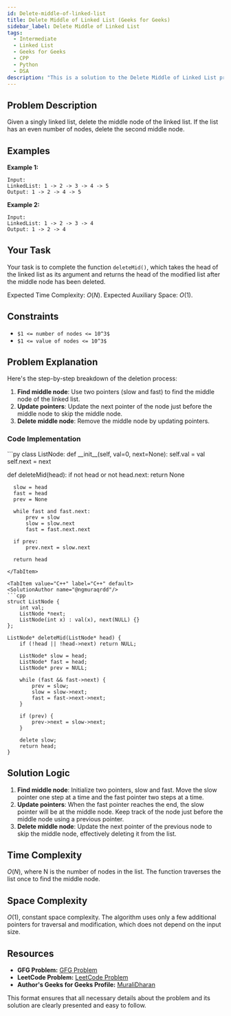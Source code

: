 ```yaml
---
id: Delete-middle-of-linked-list
title: Delete Middle of Linked List (Geeks for Geeks)
sidebar_label: Delete Middle of Linked List 
tags:
  - Intermediate
  - Linked List
  - Geeks for Geeks
  - CPP
  - Python
  - DSA
description: "This is a solution to the Delete Middle of Linked List problem on Geeks for Geeks."
---
```


## Problem Description

Given a singly linked list, delete the middle node of the linked list. If the list has an even number of nodes, delete the second middle node.

## Examples

**Example 1:**
```
Input:
LinkedList: 1 -> 2 -> 3 -> 4 -> 5
Output: 1 -> 2 -> 4 -> 5
```

**Example 2:**
```
Input:
LinkedList: 1 -> 2 -> 3 -> 4
Output: 1 -> 2 -> 4
```

## Your Task

Your task is to complete the function `deleteMid()`, which takes the head of the linked list as its argument and returns the head of the modified list after the middle node has been deleted.

Expected Time Complexity: $O(N)$.
Expected Auxiliary Space: $O(1)$.

## Constraints

- `$1 <= number of nodes <= 10^3$`
- `$1 <= value of nodes <= 10^3$`

## Problem Explanation

Here's the step-by-step breakdown of the deletion process:

1. **Find middle node**: Use two pointers (slow and fast) to find the middle node of the linked list.
2. **Update pointers**: Update the next pointer of the node just before the middle node to skip the middle node.
3. **Delete middle node**: Remove the middle node by updating pointers.

### Code Implementation

<Tabs>
  <TabItem value="Python" label="Python" default>
  <SolutionAuthor name="@ngmuraqrdd"/>
  ```py
  class ListNode:
      def __init__(self, val=0, next=None):
          self.val = val
          self.next = next

  def deleteMid(head):
      if not head or not head.next:
          return None
      
      slow = head
      fast = head
      prev = None

      while fast and fast.next:
          prev = slow
          slow = slow.next
          fast = fast.next.next
      
      if prev:
          prev.next = slow.next
      
      return head
  ```
  </TabItem>

  <TabItem value="C++" label="C++" default>
  <SolutionAuthor name="@ngmuraqrdd"/>
  ```cpp
  struct ListNode {
      int val;
      ListNode *next;
      ListNode(int x) : val(x), next(NULL) {}
  };

  ListNode* deleteMid(ListNode* head) {
      if (!head || !head->next) return NULL;

      ListNode* slow = head;
      ListNode* fast = head;
      ListNode* prev = NULL;

      while (fast && fast->next) {
          prev = slow;
          slow = slow->next;
          fast = fast->next->next;
      }

      if (prev) {
          prev->next = slow->next;
      }

      delete slow;
      return head;
  }
  ```
  </TabItem>
</Tabs>

## Solution Logic

1. **Find middle node**: Initialize two pointers, slow and fast. Move the slow pointer one step at a time and the fast pointer two steps at a time.
2. **Update pointers**: When the fast pointer reaches the end, the slow pointer will be at the middle node. Keep track of the node just before the middle node using a previous pointer.
3. **Delete middle node**: Update the next pointer of the previous node to skip the middle node, effectively deleting it from the list.

## Time Complexity

$O(N)$, where N is the number of nodes in the list. The function traverses the list once to find the middle node.

## Space Complexity

$O(1)$, constant space complexity. The algorithm uses only a few additional pointers for traversal and modification, which does not depend on the input size.

## Resources

- **GFG Problem:** [GFG Problem](https://www.geeksforgeeks.org/delete-middle-of-linked-list/)
- **LeetCode Problem:** [LeetCode Problem](https://leetcode.com/problems/delete-the-middle-node-of-a-linked-list/)
- **Author's Geeks for Geeks Profile:** [MuraliDharan](https://www.geeksforgeeks.org/user/ngmuraqrdd/)

This format ensures that all necessary details about the problem and its solution are clearly presented and easy to follow.